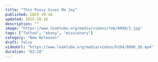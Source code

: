 ```yaml
---
title: "This Pussy Gives Me Joy"
published: 2025-10-16
updated: 2025-10-16
description: ""
image: "https://www.leaktube.org/media/videos/tmb/8098/1.jpg"
tags: ["Tattoo", "ebony", "missionary"]
category: "New Releases"
draft: false
videoUrl: "https://www.leaktube.org/media/videos/h264/8098_SD.mp4"
duration: "02:20"
---
```



